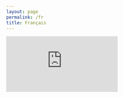 ```yaml
---
layout: page
permalink: /fr
title: Français
---
```

<iframe src="https://mauritanie.ushahidi.io/posts/create/1" frameborder="0" allowfullscreen></iframe>

